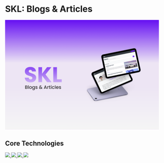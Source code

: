 # SKL: Blogs & Articles
<img src="SKL proj.png">

## Core Technologies
<a href="" > <img src="https://img.shields.io/badge/PHP-777BB4?style=for-the-badge&logo=php&logoColor=white"> </a><a href="" > <img src="https://img.shields.io/badge/Bootstrap-7952B3?style=for-the-badge&logo=bootstrap&logoColor=white"></a><a href="" > <img src="https://img.shields.io/badge/MySql-4479A1?style=for-the-badge&logo=mysql&logoColor=white"></a><a href="" > <img src="https://img.shields.io/badge/Javascript-F7DF1E?style=for-the-badge&logo=javascript&logoColor=black"></a>

